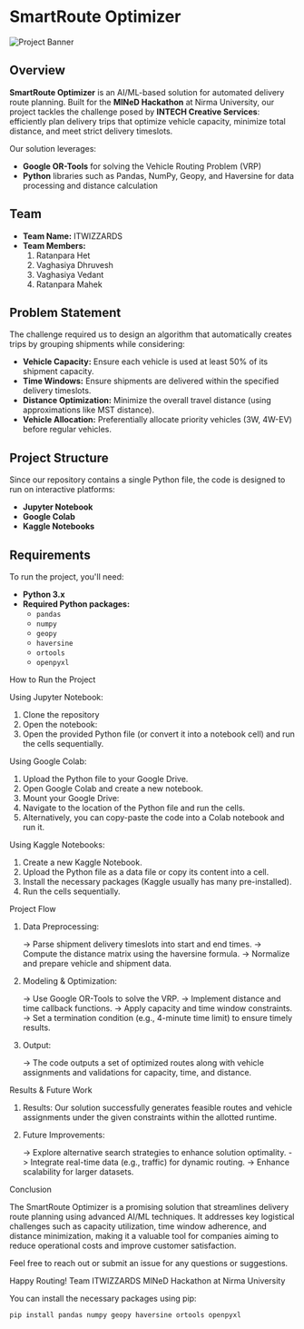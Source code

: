 # SmartRoute Optimizer

![Project Banner](https://via.placeholder.com/800x200?text=SmartRoute+Optimizer)

## Overview

**SmartRoute Optimizer** is an AI/ML-based solution for automated delivery route planning. Built for the **MINeD Hackathon** at Nirma University, our project tackles the challenge posed by **INTECH Creative Services**: efficiently plan delivery trips that optimize vehicle capacity, minimize total distance, and meet strict delivery timeslots.

Our solution leverages:
- **Google OR-Tools** for solving the Vehicle Routing Problem (VRP)
- **Python** libraries such as Pandas, NumPy, Geopy, and Haversine for data processing and distance calculation

## Team

- **Team Name:** ITWIZZARDS
- **Team Members:**
    1. Ratanpara Het
    2. Vaghasiya Dhruvesh
    3. Vaghasiya Vedant
    4. Ratanpara Mahek

## Problem Statement

The challenge required us to design an algorithm that automatically creates trips by grouping shipments while considering:
- **Vehicle Capacity:** Ensure each vehicle is used at least 50% of its shipment capacity.
- **Time Windows:** Ensure shipments are delivered within the specified delivery timeslots.
- **Distance Optimization:** Minimize the overall travel distance (using approximations like MST distance).
- **Vehicle Allocation:** Preferentially allocate priority vehicles (3W, 4W-EV) before regular vehicles.

## Project Structure

Since our repository contains a single Python file, the code is designed to run on interactive platforms:
- **Jupyter Notebook**
- **Google Colab**
- **Kaggle Notebooks**

## Requirements

To run the project, you'll need:
- **Python 3.x**
- **Required Python packages:**  
  - `pandas`
  - `numpy`
  - `geopy`
  - `haversine`
  - `ortools`
  - `openpyxl`

How to Run the Project

Using Jupyter Notebook:

1. Clone the repository
2. Open the notebook:
3. Open the provided Python file (or convert it into a notebook cell) and run the cells sequentially.


Using Google Colab:
1. Upload the Python file to your Google Drive.
2. Open Google Colab and create a new notebook.
3. Mount your Google Drive:
4. Navigate to the location of the Python file and run the cells.
5. Alternatively, you can copy-paste the code into a Colab notebook and run it.


Using Kaggle Notebooks:

1. Create a new Kaggle Notebook.
2. Upload the Python file as a data file or copy its content into a cell.
3. Install the necessary packages (Kaggle usually has many pre-installed).
4. Run the cells sequentially.



Project Flow

1. Data Preprocessing:

   -> Parse shipment delivery timeslots into start and end times.
   -> Compute the distance matrix using the haversine formula.
   -> Normalize and prepare vehicle and shipment data.

2. Modeling & Optimization:

   -> Use Google OR-Tools to solve the VRP.
   -> Implement distance and time callback functions.
   -> Apply capacity and time window constraints.
   -> Set a termination condition (e.g., 4-minute time limit) to ensure timely results.

3. Output:

   -> The code outputs a set of optimized routes along with vehicle assignments and validations for capacity, time, and distance.



Results & Future Work

1. Results: Our solution successfully generates feasible routes and vehicle assignments under the given constraints within the allotted runtime.

2. Future Improvements:

   -> Explore alternative search strategies to enhance solution optimality.
   -> Integrate real-time data (e.g., traffic) for dynamic routing.
   -> Enhance scalability for larger datasets.



Conclusion

The SmartRoute Optimizer is a promising solution that streamlines delivery route planning using advanced AI/ML techniques. It addresses key logistical challenges such as capacity utilization, time window adherence, and distance minimization, making it a valuable tool for companies aiming to reduce operational costs and improve customer satisfaction.

Feel free to reach out or submit an issue for any questions or suggestions.

Happy Routing!
Team ITWIZZARDS
MINeD Hackathon at Nirma University


You can install the necessary packages using pip:

```bash
pip install pandas numpy geopy haversine ortools openpyxl
